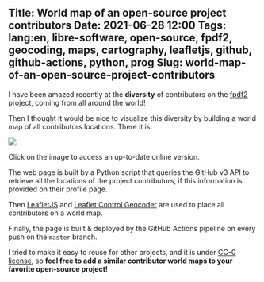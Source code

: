 Title: World map of an open-source project contributors
Date: 2021-06-28 12:00
Tags: lang:en, libre-software, open-source, fpdf2, geocoding, maps, cartography, leafletjs, github, github-actions, python, prog
Slug: world-map-of-an-open-source-project-contributors
---

I have been amazed recently at the **diversity** of contributors on the [fpdf2](https://github.com/PyFPDF/fpdf2) project,
coming from all around the world!

Then I thought it would be nice to visualize this diversity by building a world map
of all contributors locations.
There it is:

[![](images/2021/06/contributors-map.png)](https://pyfpdf.github.io/fpdf2/contributors.html)

Click on the image to access an up-to-date online version.

The web page is built by a Python script that queries the GitHub v3 API
to retrieve all the locations of the project contributors,
if this information is provided on their profile page.

Then [LeafletJS](https://leafletjs.com)
and [Leaflet Control Geocoder](https://github.com/perliedman/leaflet-control-geocoder)
are used to place all contributors on a world map.

Finally, the page is built & deployed by the GitHub Actions pipeline on every push on the `master` branch.

I tried to make it easy to reuse for other projects,
and it is under [CC-0 license](https://creativecommons.org/publicdomain/zero/1.0/deed.en),
so **feel free to add a similar contributor world maps to your favorite open-source project!**
